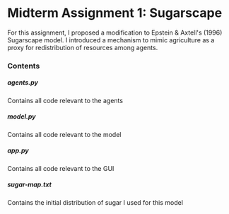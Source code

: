 # Midterm Assignment 1: Sugarscape
For this assignment, I proposed a modification to Epstein & Axtell's (1996) Sugarscape model. I introduced a mechanism to mimic agriculture as a proxy for redistribution of resources among agents.
### Contents
##### agents.py
Contains all code relevant to the agents
##### model.py
Contains all code relevant to the model
##### app.py
Contains all code relevant to the GUI
##### sugar-map.txt
Contains the initial distribution of sugar I used for this model
